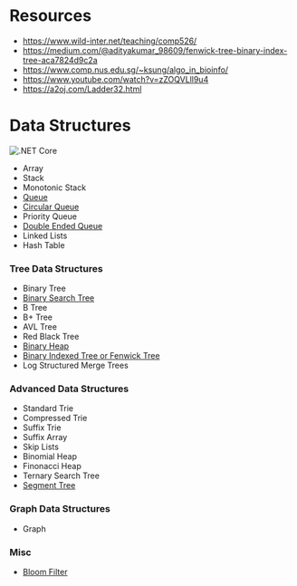 # Resources

* https://www.wild-inter.net/teaching/comp526/
* https://medium.com/@adityakumar_98609/fenwick-tree-binary-index-tree-aca7824d9c2a
* https://www.comp.nus.edu.sg/~ksung/algo_in_bioinfo/
* https://www.youtube.com/watch?v=zZOQVLll9u4
* https://a2oj.com/Ladder32.html

# Data Structures

![.NET Core](https://github.com/pavankoppineni/data_structures/workflows/.NET%20Core/badge.svg)

* Array
* Stack
* Monotonic Stack
* [Queue](./src/DataStructures/Queue)
* [Circular Queue](./src/DataStructures/CircularQueue)
* Priority Queue
* [Double Ended Queue](./src/DataStructures/DoubleEndedQueue)
* Linked Lists
* Hash Table


### Tree Data Structures

* Binary Tree
* [Binary Search Tree](./src/DataStructures/Tree/BinarySearchTree)
* B Tree
* B+ Tree
* AVL Tree
* Red Black Tree
* [Binary Heap](./src/DataStructures/Heap)
* [Binary Indexed Tree or Fenwick Tree](./src/DataStructures/Tree/BinaryIndexedTree)
* Log Structured Merge Trees


### Advanced Data Structures

* Standard Trie
* Compressed Trie
* Suffix Trie
* Suffix Array
* Skip Lists
* Binomial Heap
* Finonacci Heap
* Ternary Search Tree
* [Segment Tree](./src/DataStructures/Tree/SegmentTree)

### Graph Data Structures

* Graph

### Misc

* [Bloom Filter](https://www.geeksforgeeks.org/bloom-filters-introduction-and-python-implementation/)
